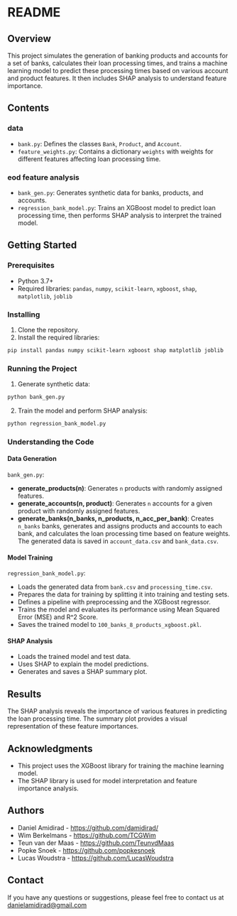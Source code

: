 # README

## Overview

This project simulates the generation of banking products and accounts for a set of banks, calculates their loan processing times, and trains a machine learning model to predict these processing times based on various account and product features. It then includes SHAP analysis to understand feature importance.

## Contents
### data
- `bank.py`: Defines the classes `Bank`, `Product`, and `Account`.
- `feature_weights.py`: Contains a dictionary `weights` with weights for different features affecting loan processing time.
### eod feature analysis
- `bank_gen.py`: Generates synthetic data for banks, products, and accounts.
- `regression_bank_model.py`: Trains an XGBoost model to predict loan processing time, then performs SHAP analysis to interpret the trained model.

## Getting Started

### Prerequisites

- Python 3.7+
- Required libraries: `pandas`, `numpy`, `scikit-learn`, `xgboost`, `shap`, `matplotlib`, `joblib`

### Installing

1. Clone the repository.
2. Install the required libraries:

```bash
pip install pandas numpy scikit-learn xgboost shap matplotlib joblib
```

### Running the Project

1. Generate synthetic data:

```python
python bank_gen.py
```

2. Train the model and perform SHAP analysis:

```python
python regression_bank_model.py
```

### Understanding the Code

#### Data Generation

`bank_gen.py`:

- **generate_products(n)**: Generates `n` products with randomly assigned features.
- **generate_accounts(n, product)**: Generates `n` accounts for a given product with randomly assigned features.
- **generate_banks(n_banks, n_products, n_acc_per_bank)**: Creates `n_banks` banks, generates and assigns products and accounts to each bank, and calculates the loan processing time based on feature weights. The generated data is saved in `account_data.csv` and `bank_data.csv`.

#### Model Training

`regression_bank_model.py`:

- Loads the generated data from `bank.csv` and `processing_time.csv`.
- Prepares the data for training by splitting it into training and testing sets.
- Defines a pipeline with preprocessing and the XGBoost regressor.
- Trains the model and evaluates its performance using Mean Squared Error (MSE) and R^2 Score.
- Saves the trained model to `100_banks_8_products_xgboost.pkl`.

#### SHAP Analysis

- Loads the trained model and test data.
- Uses SHAP to explain the model predictions.
- Generates and saves a SHAP summary plot.

## Results

The SHAP analysis reveals the importance of various features in predicting the loan processing time. The summary plot provides a visual representation of these feature importances.

## Acknowledgments

- This project uses the XGBoost library for training the machine learning model.
- The SHAP library is used for model interpretation and feature importance analysis.

## Authors

- Daniel Amidirad - https://github.com/damidirad/
- Wim Berkelmans - https://github.com/TCGWim
- Teun van der Maas - https://github.com/TeunvdMaas
- Popke Snoek - https://github.com/popkesnoek
- Lucas Woudstra - https://github.com/LucasWoudstra

## Contact

If you have any questions or suggestions, please feel free to contact us at danielamidirad@gmail.com
